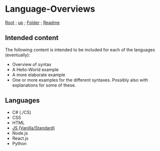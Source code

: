 # Language-Overviews

[Root](https://github.com/Some-Developer-Somewhere/Coding-Somewhere/blob/main/README.md) ;
[up](../README.md) ;
[Folder](./) ;
[Readme](./README.md)

## Intended content

The following content is intended to be included for each of the languages (eventually):
- Overview of syntax
- A Hello-World example
- A more elaborate example
- One or more examples for the different syntaxes. Possibly also with explanations for some of these.

## Languages

- C# (./CS)
- CSS
- HTML
- [JS (Vanilla/Standard)](./JS/README.md)
- Node.js
- React.js
- Python
